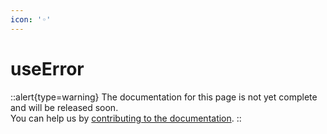 ```yaml
---
icon: '◦'
---
```


# useError

::alert{type=warning}
The documentation for this page is not yet complete and will be released soon.<br>
You can help us by [contributing to the documentation](/community/documentation).
::
